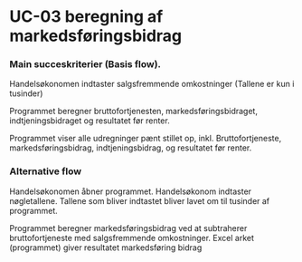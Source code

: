 # UC-03 beregning af markedsføringsbidrag

### **Main succeskriterier (Basis flow).**

Handelsøkonomen indtaster salgsfremmende omkostninger (Tallene er kun i tusinder)

Programmet beregner bruttofortjenesten, markedsføringsbidraget, indtjeningsbidraget og resultatet før renter.

Programmet viser alle udregninger pænt stillet op, inkl. Bruttofortjeneste, markedsføringsbidrag, indtjeningsbidrag, og resultatet før renter.

### **Alternative flow**

Handelsøkonomen åbner programmet. Handelsøkonom indtaster nøgletallene. Tallene som bliver indtastet bliver lavet om til tusinder af programmet.

Programmet beregner markedsføringsbidrag ved at subtraherer bruttofortjeneste med salgsfremmende omkostninger. Excel arket (programmet) giver resultatet markedsføring bidrag
